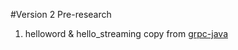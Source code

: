 #Version 2 Pre-research
1. helloword & hello_streaming copy from [grpc-java](https://github.com/grpc/grpc-java)